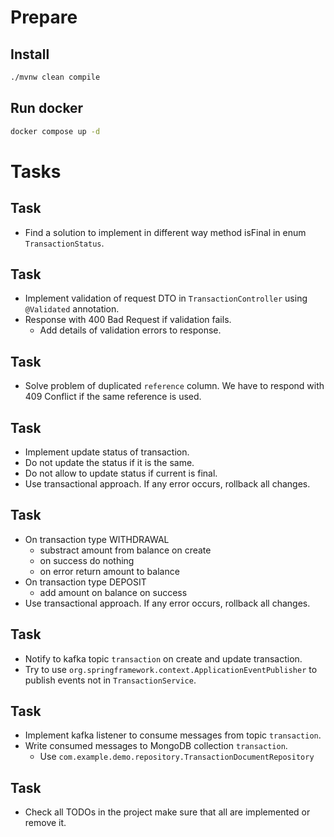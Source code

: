 # Prepare

## Install

```bash
./mvnw clean compile
```

## Run docker

```bash
docker compose up -d
```

# Tasks

## Task

- Find a solution to implement in different way method isFinal in enum `TransactionStatus`.

## Task

- Implement validation of request DTO in `TransactionController` using `@Validated` annotation.
- Response with 400 Bad Request if validation fails.
    - Add details of validation errors to response.

## Task

- Solve problem of duplicated `reference` column. We have to respond with 409 Conflict if the same reference is used.

## Task

- Implement update status of transaction.
- Do not update the status if it is the same.
- Do not allow to update status if current is final.
- Use transactional approach. If any error occurs, rollback all changes.

## Task

- On transaction type WITHDRAWAL
    - substract amount from balance on create
    - on success do nothing
    - on error return amount to balance
- On transaction type DEPOSIT
    - add amount on balance on success
- Use transactional approach. If any error occurs, rollback all changes.


## Task

- Notify to kafka topic `transaction` on create and update transaction.
- Try to use `org.springframework.context.ApplicationEventPublisher` to publish events not in `TransactionService`.

## Task

- Implement kafka listener to consume messages from topic `transaction`.
- Write consumed messages to MongoDB collection `transaction`.
    - Use `com.example.demo.repository.TransactionDocumentRepository`

## Task

- Check all TODOs in the project make sure that all are implemented or remove it.